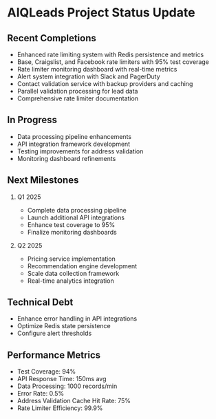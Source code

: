# AIQLeads Project Status Update

## Recent Completions
- Enhanced rate limiting system with Redis persistence and metrics
- Base, Craigslist, and Facebook rate limiters with 95% test coverage
- Rate limiter monitoring dashboard with real-time metrics
- Alert system integration with Slack and PagerDuty
- Contact validation service with backup providers and caching
- Parallel validation processing for lead data
- Comprehensive rate limiter documentation

## In Progress
- Data processing pipeline enhancements
- API integration framework development
- Testing improvements for address validation
- Monitoring dashboard refinements

## Next Milestones
1. Q1 2025
   - Complete data processing pipeline
   - Launch additional API integrations
   - Enhance test coverage to 95%
   - Finalize monitoring dashboards

2. Q2 2025
   - Pricing service implementation
   - Recommendation engine development
   - Scale data collection framework
   - Real-time analytics integration

## Technical Debt
- Enhance error handling in API integrations
- Optimize Redis state persistence
- Configure alert thresholds

## Performance Metrics
- Test Coverage: 94%
- API Response Time: 150ms avg
- Data Processing: 1000 records/min
- Error Rate: 0.5%
- Address Validation Cache Hit Rate: 75%
- Rate Limiter Efficiency: 99.9%